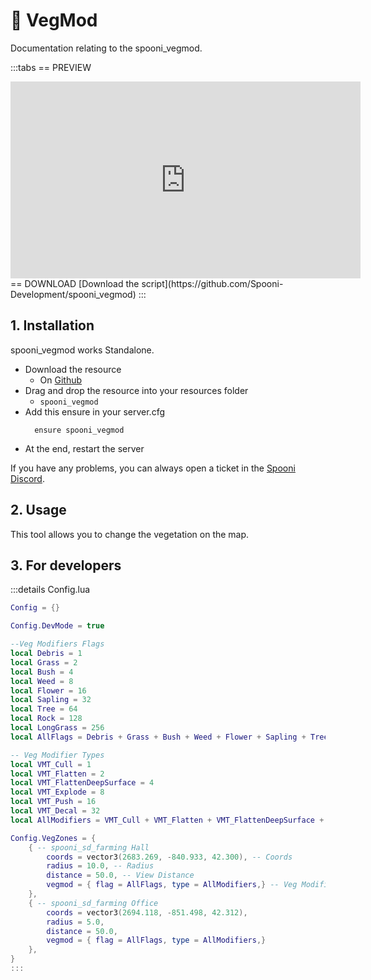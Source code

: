 # 🌱 VegMod
Documentation relating to the spooni_vegmod.

:::tabs
== PREVIEW
<iframe width="560" height="315" src="https://www.youtube.com/embed/aSU8pKQhkHM?si=OM7ck0Sxt5tJXmbq" frameborder="0" allow="accelerometer; autoplay; clipboard-write; encrypted-media; gyroscope; picture-in-picture; web-share" referrerpolicy="strict-origin-when-cross-origin" allowfullscreen></iframe>
== DOWNLOAD
[Download the script](https://github.com/Spooni-Development/spooni_vegmod)
:::

## 1. Installation
spooni_vegmod works Standalone. 

- Download the resource
  - On [Github](https://github.com/Spooni-Development/spooni_vegmod)
- Drag and drop the resource into your resources folder
  - `spooni_vegmod`
- Add this ensure in your server.cfg
  ```
    ensure spooni_vegmod
  ```
- At the end, restart the server

If you have any problems, you can always open a ticket in the [Spooni Discord](https://discord.gg/spooni).

## 2. Usage
This tool allows you to change the vegetation on the map. 

## 3. For developers

:::details Config.lua
```lua
Config = {}

Config.DevMode = true

--Veg Modifiers Flags
local Debris = 1
local Grass = 2
local Bush = 4
local Weed = 8
local Flower = 16
local Sapling = 32
local Tree = 64
local Rock = 128
local LongGrass = 256
local AllFlags = Debris + Grass + Bush + Weed + Flower + Sapling + Tree + Rock + LongGrass

-- Veg Modifier Types
local VMT_Cull = 1
local VMT_Flatten = 2
local VMT_FlattenDeepSurface = 4
local VMT_Explode = 8
local VMT_Push = 16
local VMT_Decal = 32
local AllModifiers = VMT_Cull + VMT_Flatten + VMT_FlattenDeepSurface + VMT_Explode + VMT_Push + VMT_Decal

Config.VegZones = {
    { -- spooni_sd_farming Hall
        coords = vector3(2683.269, -840.933, 42.300), -- Coords
        radius = 10.0, -- Radius
        distance = 50.0, -- View Distance
        vegmod = { flag = AllFlags, type = AllModifiers,} -- Veg Modifiers Flags/Types
    },
    { -- spooni_sd_farming Office
        coords = vector3(2694.118, -851.498, 42.312),
        radius = 5.0,
        distance = 50.0,
        vegmod = { flag = AllFlags, type = AllModifiers,}
    },
}
:::

